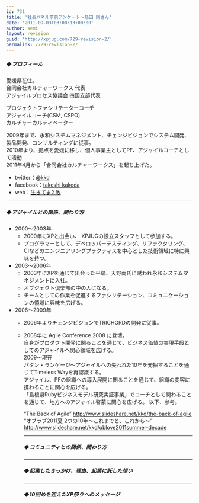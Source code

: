 ```yaml
---
id: 731
title: '社長パネル事前アンケート～懸田 剛さん'
date: '2011-09-03T03:08:13+00:00'
author: semi
layout: revision
guid: 'http://xpjug.com/729-revision-2/'
permalink: /729-revision-2/
---
```


##### ◆プロフィール

愛媛県在住。  
合同会社カルチャーワークス 代表  
アジャイルプロセス協議会 四国支部代表

プロジェクトファシリテーターコーチ  
アジャイルコーチ(CSM, CSPO)  
カルチャーカルティベーター

2009年まで、永和システムマネジメント、チェンジビジョンでシステム開発、製品開発、コンサルティングに従事。  
2010年より、拠点を愛媛に移し、個人事業主としてPF、アジャイルコーチとして活動  
2011年4月から「合同会社カルチャーワークス」を起ち上げた。

- twitter：[@kkd](http://twitter.com/#!/kkd)
- facebook：[takeshi kakeda](http://www.facebook.com/takeshi.kakeda)
- web：[生きてま2 改](<http://giantech.jp/blog >)

---

##### ◆アジャイルとの関係、関わり方

- 2000〜2003年 
    - 2000年にXPと出会い、 XPJUGの設立スタッフとして参加する。
    - プログラマーとして、デベロッパーテスティング、リファクタリング、CIなどのエンジニアリングプラクティスを中心とした技術領域に特に興味を持つ。
- 2003〜2006年 
    - 2003年にXPを通じて出会った平鍋、天野両氏に誘われ永和システムマネジメントに入社。
    - オブジェクト倶楽部の中の人になる。
    - チームとしての作業を促進するファシリテーション、コミュニケーションの領域に興味を広げる。
- 2006〜2009年 
    - 2006年よりチェンジビジョンでTRICHORDの開発に従事。
    - 2008年に Agile Conference 2008 に登壇。  
         自身がプロダクト開発に関ることを通じて、ビジネス価値の実現手段としてのアジャイルへ関心領域を広げる。  
        2009〜現在  
         パタン・ランゲージ〜アジャイルへの失われた10年を発掘することを通じてTimeless Wayを再認識する。  
         アジャイル、PFの組織への導入展開に関ることを通じて、組織の変容に携わることに関心を広げる。  
         「島根県Rubyビジネスモデル研究実証事業」でコーチとして関わることを通じて、地方へのアジャイル啓蒙に関心を広げる。 以下、参考。
        
        “The Back of Agile” http://www.slideshare.net/kkd/the-back-of-agile  
        “オブラブ2011夏 2つの10年〜これまでと、これから〜” http://www.slideshare.net/kkd/oblove2011summer-decade
        
        ---
        
        ##### ◆コミュニティとの関係、関わり方
        
        ---
        
        ##### ◆起業したきっかけ、理由、起業に託した想い
        
        ---
        
        ##### ◆10回めを迎えたXP祭りへのメッセージ
